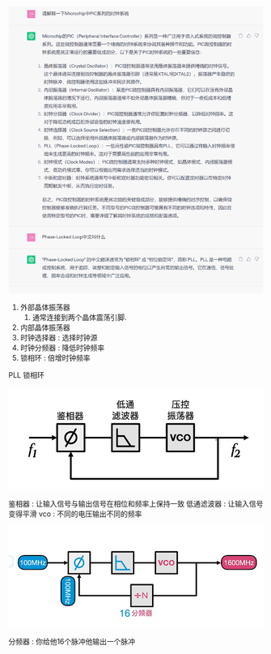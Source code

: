 ![](assets/2023-10-17_121414.png)

1. 外部晶体振荡器
	1. 通常连接到两个晶体震荡引脚.
2. 内部晶体振荡器
3. 时钟选择器 : 选择时钟源
4. 时钟分频器 : 降低时钟频率
5. 锁相环 : 倍增时钟频率


PLL 锁相环

![](assets/截图_20231104153650.png)

鉴相器 :  让输入信号与输出信号在相位和频率上保持一致
低通滤波器 : 让输入信号变得平滑
vco : 不同的电压输出不同的频率


![](assets/截图_20231104153608.png)

分频器  : 你给他16个脉冲他输出一个脉冲